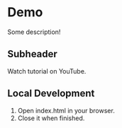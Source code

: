 # Demo

Some description!

## Subheader

Watch tutorial on YouTube.

## Local Development

1. Open index.html in your browser.
2. Close it when finished.
